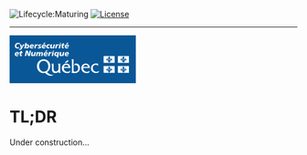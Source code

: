 <!-- ENTETE -->
![Lifecycle:Maturing](https://img.shields.io/badge/Lifecycle-Maturing-007EC6)
[![License](https://img.shields.io/badge/License-Apache_2.0-blue.svg)](LICENSE)

---

<div>
    <a target="_blank" href="https://www.quebec.ca/gouvernement/ministere/cybersecurite-numerique">
      <img src="https://github.com/CQEN-QDCE/.github/blob/main/images/mcn.png" alt="Logo du Ministère de la cybersécurité et du numérique" />
    </a>
</div>
<!-- FIN ENTETE -->

# TL;DR

Under construction...